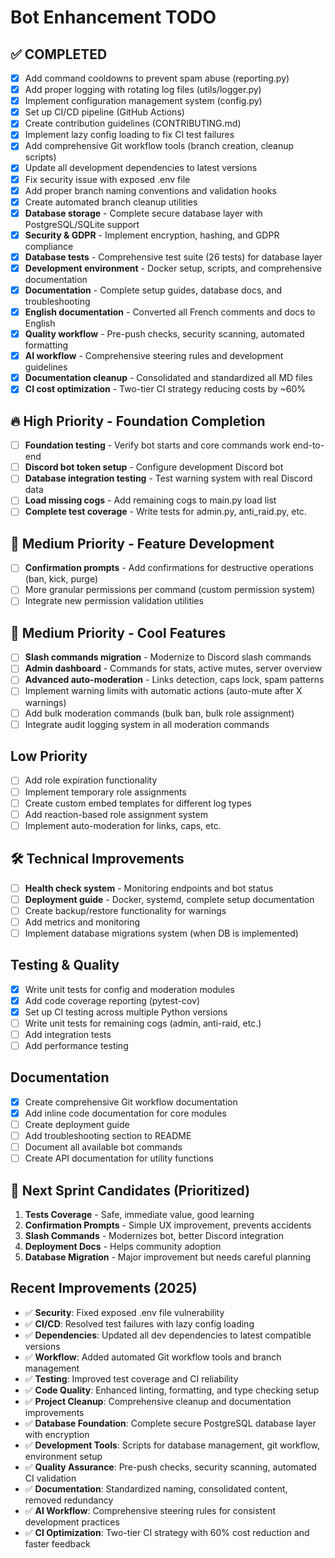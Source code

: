 # Bot Enhancement TODO

## ✅ **COMPLETED**
- [x] Add command cooldowns to prevent spam abuse (reporting.py)
- [x] Add proper logging with rotating log files (utils/logger.py)
- [x] Implement configuration management system (config.py)
- [x] Set up CI/CD pipeline (GitHub Actions)
- [x] Create contribution guidelines (CONTRIBUTING.md)
- [x] Implement lazy config loading to fix CI test failures
- [x] Add comprehensive Git workflow tools (branch creation, cleanup scripts)
- [x] Update all development dependencies to latest versions
- [x] Fix security issue with exposed .env file
- [x] Add proper branch naming conventions and validation hooks
- [x] Create automated branch cleanup utilities
- [x] **Database storage** - Complete secure database layer with PostgreSQL/SQLite support
- [x] **Security & GDPR** - Implement encryption, hashing, and GDPR compliance
- [x] **Database tests** - Comprehensive test suite (26 tests) for database layer
- [x] **Development environment** - Docker setup, scripts, and comprehensive documentation
- [x] **Documentation** - Complete setup guides, database docs, and troubleshooting
- [x] **English documentation** - Converted all French comments and docs to English
- [x] **Quality workflow** - Pre-push checks, security scanning, automated formatting
- [x] **AI workflow** - Comprehensive steering rules and development guidelines
- [x] **Documentation cleanup** - Consolidated and standardized all MD files
- [x] **CI cost optimization** - Two-tier CI strategy reducing costs by ~60%

## 🔥 High Priority - Foundation Completion
- [ ] **Foundation testing** - Verify bot starts and core commands work end-to-end
- [ ] **Discord bot token setup** - Configure development Discord bot
- [ ] **Database integration testing** - Test warning system with real Discord data
- [ ] **Load missing cogs** - Add remaining cogs to main.py load list
- [ ] **Complete test coverage** - Write tests for admin.py, anti_raid.py, etc.

## 🚀 Medium Priority - Feature Development  
- [ ] **Confirmation prompts** - Add confirmations for destructive operations (ban, kick, purge)
- [ ] More granular permissions per command (custom permission system)
- [ ] Integrate new permission validation utilities

## 🚀 Medium Priority - Cool Features
- [ ] **Slash commands migration** - Modernize to Discord slash commands
- [ ] **Admin dashboard** - Commands for stats, active mutes, server overview
- [ ] **Advanced auto-moderation** - Links detection, caps lock, spam patterns
- [ ] Implement warning limits with automatic actions (auto-mute after X warnings)
- [ ] Add bulk moderation commands (bulk ban, bulk role assignment)
- [ ] Integrate audit logging system in all moderation commands

## Low Priority
- [ ] Add role expiration functionality
- [ ] Implement temporary role assignments
- [ ] Create custom embed templates for different log types
- [ ] Add reaction-based role assignment system
- [ ] Implement auto-moderation for links, caps, etc.

## 🛠️ Technical Improvements
- [ ] **Health check system** - Monitoring endpoints and bot status
- [ ] **Deployment guide** - Docker, systemd, complete setup documentation
- [ ] Create backup/restore functionality for warnings
- [ ] Add metrics and monitoring
- [ ] Implement database migrations system (when DB is implemented)

## Testing & Quality
- [x] Write unit tests for config and moderation modules
- [x] Add code coverage reporting (pytest-cov)
- [x] Set up CI testing across multiple Python versions
- [ ] Write unit tests for remaining cogs (admin, anti-raid, etc.)
- [ ] Add integration tests
- [ ] Add performance testing

## Documentation
- [x] Create comprehensive Git workflow documentation
- [x] Add inline code documentation for core modules
- [ ] Create deployment guide
- [ ] Add troubleshooting section to README
- [ ] Document all available bot commands
- [ ] Create API documentation for utility functions

## 🎯 Next Sprint Candidates (Prioritized)
1. **Tests Coverage** - Safe, immediate value, good learning
2. **Confirmation Prompts** - Simple UX improvement, prevents accidents  
3. **Slash Commands** - Modernizes bot, better Discord integration
4. **Deployment Docs** - Helps community adoption
5. **Database Migration** - Major improvement but needs careful planning

## Recent Improvements (2025)
- ✅ **Security**: Fixed exposed .env file vulnerability
- ✅ **CI/CD**: Resolved test failures with lazy config loading  
- ✅ **Dependencies**: Updated all dev dependencies to latest compatible versions
- ✅ **Workflow**: Added automated Git workflow tools and branch management
- ✅ **Testing**: Improved test coverage and CI reliability
- ✅ **Code Quality**: Enhanced linting, formatting, and type checking setup
- ✅ **Project Cleanup**: Comprehensive cleanup and documentation improvements
- ✅ **Database Foundation**: Complete secure PostgreSQL database layer with encryption
- ✅ **Development Tools**: Scripts for database management, git workflow, environment setup
- ✅ **Quality Assurance**: Pre-push checks, security scanning, automated CI validation
- ✅ **Documentation**: Standardized naming, consolidated content, removed redundancy
- ✅ **AI Workflow**: Comprehensive steering rules for consistent development practices
- ✅ **CI Optimization**: Two-tier CI strategy with 60% cost reduction and faster feedback